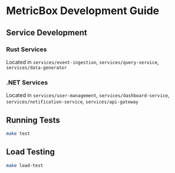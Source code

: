 # MetricBox Development Guide

## Service Development

### Rust Services
Located in `services/event-ingestion`, `services/query-service`, `services/data-generator`

### .NET Services  
Located in `services/user-management`, `services/dashboard-service`, `services/notification-service`, `services/api-gateway`

## Running Tests
```bash
make test
```

## Load Testing
```bash  
make load-test
```
